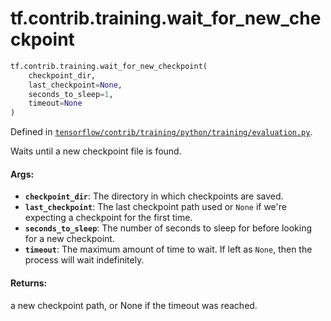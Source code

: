 <div itemscope itemtype="http://developers.google.com/ReferenceObject">
<meta itemprop="name" content="tf.contrib.training.wait_for_new_checkpoint" />
<meta itemprop="path" content="Stable" />
</div>

# tf.contrib.training.wait_for_new_checkpoint

``` python
tf.contrib.training.wait_for_new_checkpoint(
    checkpoint_dir,
    last_checkpoint=None,
    seconds_to_sleep=1,
    timeout=None
)
```



Defined in [`tensorflow/contrib/training/python/training/evaluation.py`](https://www.tensorflow.org/code/tensorflow/contrib/training/python/training/evaluation.py).

Waits until a new checkpoint file is found.

#### Args:

* <b>`checkpoint_dir`</b>: The directory in which checkpoints are saved.
* <b>`last_checkpoint`</b>: The last checkpoint path used or `None` if we're expecting
    a checkpoint for the first time.
* <b>`seconds_to_sleep`</b>: The number of seconds to sleep for before looking for a
    new checkpoint.
* <b>`timeout`</b>: The maximum amount of time to wait. If left as `None`, then the
    process will wait indefinitely.


#### Returns:

a new checkpoint path, or None if the timeout was reached.